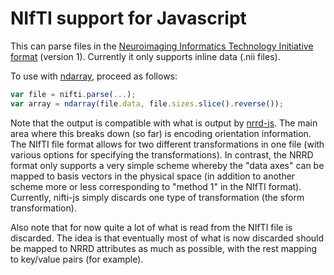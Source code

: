 NIfTI support for Javascript
===========================

This can parse files in the [Neuroimaging Informatics Technology Initiative format](http://nifti.nimh.nih.gov/) (version 1). Currently it only supports inline data (.nii files).

To use with [ndarray](https://github.com/mikolalysenko/ndarray), proceed as follows:

```javascript
var file = nifti.parse(...);
var array = ndarray(file.data, file.sizes.slice().reverse());
```

Note that the output is compatible with what is output by [nrrd-js](https://github.com/jaspervdg/nrrd-js). The main area where this breaks down (so far) is encoding orientation information. The NIfTI file format allows for two different transformations in one file (with various options for specifying the transformations). In contrast, the NRRD format only supports a very simple scheme whereby the "data axes" can be mapped to basis vectors in the physical space (in addition to another scheme more or less corresponding to "method 1" in the NIfTI format). Currently, nifti-js simply discards one type of transformation (the sform transformation).

Also note that for now quite a lot of what is read from the NIfTI file is discarded. The idea is that eventually most of what is now discarded should be mapped to NRRD attributes as much as possible, with the rest mapping to key/value pairs (for example).
